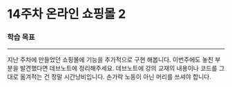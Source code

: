 # 14주차 온라인 쇼핑몰 2

### 학습 목표

***

지난 주차에 만들었던 쇼핑몰에 기능을 추가적으로 구현 해봅니다. 이번주에도 놓친 부분을 발견했다면 데브노트에 정리해주세요. 데브노트에 강의 교재의 내용이나 코드를 그대로 옮겨적는 건 정말 시간낭비입니다. 손가락 노동이 아닌 머리를 쓰셔야 합니다.
